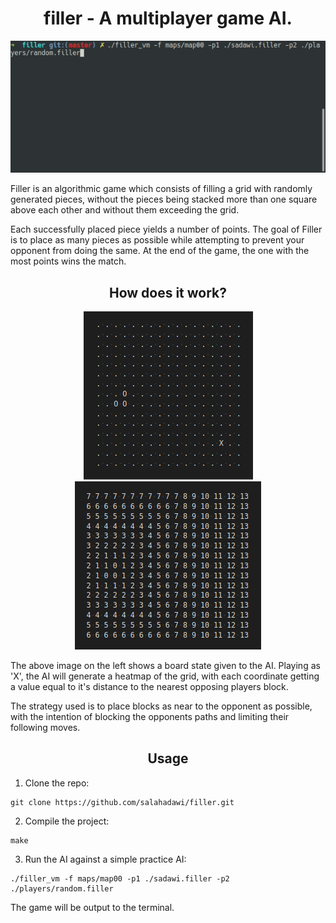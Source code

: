<h1 align="center">filler - A multiplayer game AI.</h1>
<p align="center">
    <img src="https://github.com/salahadawi/filler/blob/master/images/filler_demo.gif">
</p>

Filler is an algorithmic game which consists of filling a grid with randomly generated pieces, 
without the pieces being stacked more than one square above each other and without them exceeding the grid.

Each successfully placed piece yields a number of points. The goal of Filler is to place as many
pieces as possible while attempting to prevent your opponent from doing the same. At the
end of the game, the one with the most points wins the match.

<h2 align="center">How does it work?</h2>
<p align="center">
    <img src="https://github.com/salahadawi/filler/blob/master/images/filler_map.png">
    <img src="https://github.com/salahadawi/filler/blob/master/images/filler_heatmap.png">
</p>
The above image on the left shows a board state given to the AI. Playing as 'X', the AI will generate a heatmap of the grid, with each coordinate getting a value equal to it's distance to the nearest opposing players block.

The strategy used is to place blocks as near to the opponent as possible, with the intention of blocking the opponents paths and limiting their following moves.

<h2 align="center">Usage</h2>

1. Clone the repo:
```
git clone https://github.com/salahadawi/filler.git
```
2. Compile the project:
```
make
```

3. Run the AI against a simple practice AI:
```
./filler_vm -f maps/map00 -p1 ./sadawi.filler -p2 ./players/random.filler
```
The game will be output to the terminal.
